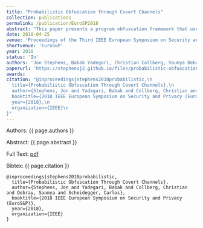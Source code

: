 ```yaml
---
title: "Probabilistic Obfuscation through Covert Channels"
collection: publications
permalink: /publication/EuroSP2018
abstract: "This paper presents a program obfuscation framework that uses covert channels through the program's execution environment to obfuscate information flow through the program. Unlike prior works on obfuscation, the use of covert channels removes visible information flows from the computation of the program and reroutes them through the program's runtime system and/or the operating system. This renders these information flows, and the corresponding control and data dependencies, invisible to program analysis tools such as symbolic execution engines. Additionally, we present the idea of probabilistic obfuscation which uses imperfect covert channels to leak information with some probabilistic guarantees. Experimental evaluation of our approach against state of the art detection and analysis techniques show the engines are not well-equipped to handle these obfuscations, particularly those of the probabilistic variety."
date: 2018-04-25
venue: 'Proceedings of the Third IEEE European Symposium on Security and Privacy'
shortvenue: 'EuroS&P'
year: 2018
status: 'In'
authors: 'Jon Stephens, Babak Yadegari, Christian Collberg, Saumya Debray, Carlos Scheidegger'
paperurl: 'https://stephensj2.github.io/files/probabilistic-obfuscation-covert.pdf'
awards:
citation: "@inproceedings{stephens2018probabilistic,\n
  title={Probabilistic Obfuscation Through Covert Channels},\n
  author={Stephens, Jon and Yadegari, Babak and Collberg, Christian and Debray, Saumya and Scheidegger, Carlos},\n
  booktitle={2018 IEEE European Symposium on Security and Privacy (EuroS&P)},\n
  year={2018},\n
  organization={IEEE}\n
}"
---
```


Authors: {{ page.authors }}

Abstract: {{ page.abstract }}

Full Text: [pdf]({{page.paperurl}})

Bibtex: 
{{ page.citation }}

```
@inproceedings{stephens2018probabilistic,
  title={Probabilistic Obfuscation Through Covert Channels},
  author={Stephens, Jon and Yadegari, Babak and Collberg, Christian and Debray, Saumya and Scheidegger, Carlos},
  booktitle={2018 IEEE European Symposium on Security and Privacy (EuroS&P)},
  year={2018},
  organization={IEEE}
}
```
